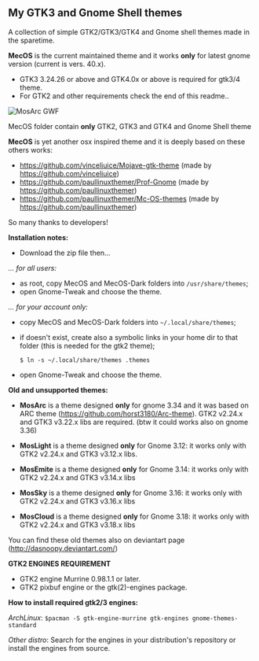 ## My GTK3 and Gnome Shell themes 

A collection of simple GTK2/GTK3/GTK4 and Gnome shell themes made in the sparetime.

**MecOS** is the current maintained theme and it works **only** for latest gnome version (current is vers. 40.x).

- GTK3 3.24.26 or above and GTK4.0x or above is required for gtk3/4 theme. 
- For GTK2 and other requirements check the end of this readme..


![MosArc GWF](https://raw.github.com/dasnoopy/moslight-themes/master/Screenshots/MecOS.png)

MecOS folder contain **only** GTK2, GTK3 and GTK4 and Gnome Shell theme

**MecOS** is yet another osx inspired theme and it is deeply based on these others works:

- https://github.com/vinceliuice/Mojave-gtk-theme (made by https://github.com/vinceliuice)
- https://github.com/paullinuxthemer/Prof-Gnome (made by https://github.com/paullinuxthemer)
- https://github.com/paullinuxthemer/Mc-OS-themes (made by https://github.com/paullinuxthemer)

So many thanks to developers!

**Installation notes:**

- Download the zip file then...

*... for all users:*

- as root, copy MecOS and MecOS-Dark folders into `/usr/share/themes`;
- open Gnome-Tweak and choose the theme.

*... for your account only:*

- copy MecOS and MecOS-Dark folders into `~/.local/share/themes`;
- if doesn't exist, create also a symbolic links in your home dir to that folder (this is needed for the gtk2 theme);

    `$ ln -s ~/.local/share/themes .themes`

- open Gnome-Tweak and choose the theme.

**Old and unsupported themes:**

* **MosArc** is a theme designed **only** for gnome 3.34 and it was based on ARC theme (https://github.com/horst3180/Arc-theme). 
	GTK2 v2.24.x and GTK3 v3.22.x libs are required. (btw it could works also on gnome 3.36)

* **MosLight** is a theme designed  **only** for Gnome 3.12: it works only with GTK2 v2.24.x and
  GTK3 v3.12.x libs.

* **MosEmite** is a theme designed **only** for Gnome 3.14: it works only with GTK2 v2.24.x and
  GTK3 v3.14.x libs

* **MosSky** is a theme designed **only** for Gnome 3.16: it works only with GTK2 v2.24.x 
  and GTK3 v3.16.x libs

* **MosCloud** is a theme designed **only** for Gnome 3.18: it works only with GTK2 v2.24.x 
  and GTK3 v3.18.x libs

You can find these old themes also on deviantart page (http://dasnoopy.deviantart.com/)


**GTK2 ENGINES REQUIREMENT**

* GTK2 engine Murrine 0.98.1.1 or later.
* GTK2 pixbuf engine or the gtk(2)-engines package.


**How to install required gtk2/3 engines:**

*ArchLinux*:  `$pacman -S gtk-engine-murrine gtk-engines gnome-themes-standard`

*Other distro*: Search for the engines in your distribution's repository or install the engines from source.
